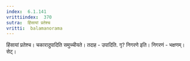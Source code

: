```yaml
---
index:  6.1.141
vrittiindex:  370
sutra:  हिंसायां प्रतेश्च
vritti:  balamanorama 
---
```


हिंसायां प्रतेश्च। चकारादुपादिति समुच्चीयते। तदाह - उपादिति. गृ? निगरणे इति। निगरणं - भक्षणम्। सेट्। 

